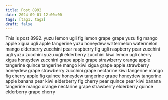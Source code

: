 ```yaml
---
title: Post 8992
date: 2024-09-01 12:00:00
tags: [tag1, tag2]
draft: false
---
```

This is post 8992.
yuzu
lemon
ugli
fig
lemon
grape
grape
yuzu
fig
mango
apple
xigua
ugli
apple
tangerine
yuzu
honeydew
watermelon
watermelon
mango
elderberry
zucchini
pear
raspberry
fig
ugli
raspberry
pear
zucchini
ugli
yuzu
zucchini
yuzu
ugli
elderberry
zucchini
kiwi
lemon
ugli
cherry
xigua
honeydew
zucchini
grape
apple
grape
strawberry
orange
apple
tangerine
quince
tangerine
mango
kiwi
xigua
grape
apple
strawberry
honeydew
grape
strawberry
zucchini
grape
nectarine
kiwi
tangerine
mango
fig
cherry
apple
fig
quince
honeydew
tangerine
grape
honeydew
tangerine
apple
banana
pear
kiwi
elderberry
fig
cherry
pear
quince
pear
kiwi
banana
tangerine
mango
orange
nectarine
grape
strawberry
elderberry
quince
elderberry
grape
cherry
